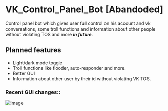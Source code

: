 ﻿# VK_Control_Panel_Bot [Abandoded]
Control panel bot which gives user full control on his account and vk conversations, some troll functions and information about other people without violating TOS and more ___in future___.
## Planned features
- Light/dark mode toggle
- Troll functions like flooder, auto-responder and more.
- Better GUI
- Information about other user by their id without violating VK TOS.

### Recent GUI changes::
![image](https://i.imgur.com/uha4BAa.png)
